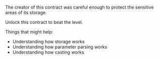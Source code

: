 The creator of this contract was careful enough to protect the sensitive areas of its storage. 

Unlock this contract to beat the level.

Things that might help:
* Understanding how storage works
* Understanding how parameter parsing works
* Understanding how casting works
